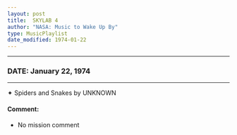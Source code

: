 ```yaml
---
layout: post
title:  SKYLAB 4
author: "NASA: Music to Wake Up By"
type: MusicPlaylist
date_modified: 1974-01-22
---
```


----
### DATE: January 22, 1974
----
✦ Spiders and Snakes by UNKNOWN

#### Comment:
* No mission comment
